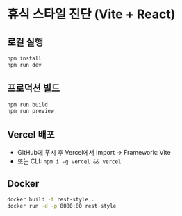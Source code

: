 # 휴식 스타일 진단 (Vite + React)

## 로컬 실행
```bash
npm install
npm run dev
```

## 프로덕션 빌드
```bash
npm run build
npm run preview
```

## Vercel 배포
- GitHub에 푸시 후 Vercel에서 Import → Framework: Vite
- 또는 CLI: `npm i -g vercel && vercel`

## Docker
```bash
docker build -t rest-style .
docker run -d -p 8080:80 rest-style
```
